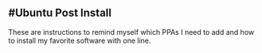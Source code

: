 #Ubuntu Post Install
----
These are instructions to remind myself which PPAs I need to add and how to install my favorite software with one line.

